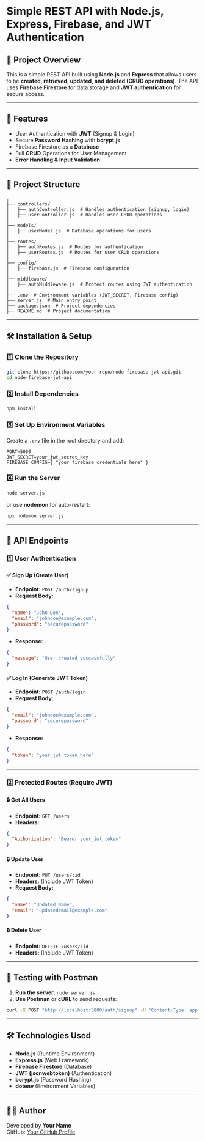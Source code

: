 # Simple REST API with Node.js, Express, Firebase, and JWT Authentication

## 📌 Project Overview
This is a simple REST API built using **Node.js** and **Express** that allows users to be **created, retrieved, updated, and deleted (CRUD operations)**. The API uses **Firebase Firestore** for data storage and **JWT authentication** for secure access.

---

## 🚀 Features
- User Authentication with **JWT** (Signup & Login)
- Secure **Password Hashing** with **bcrypt.js**
- Firebase Firestore as a **Database**
- Full **CRUD** Operations for User Management
- **Error Handling & Input Validation**

---

## 📁 Project Structure
```
.
├── controllers/
│   ├── authController.js  # Handles authentication (signup, login)
│   ├── userController.js  # Handles user CRUD operations
│
├── models/
│   ├── userModel.js  # Database operations for users
│
├── routes/
│   ├── authRoutes.js  # Routes for authentication
│   ├── userRoutes.js  # Routes for user CRUD operations
│
├── config/
│   ├── firebase.js  # Firebase configuration
│
├── middleware/
│   ├── authMiddleware.js  # Protect routes using JWT authentication
│
├── .env  # Environment variables (JWT_SECRET, Firebase config)
├── server.js  # Main entry point
├── package.json  # Project dependencies
├── README.md  # Project documentation
```

---

## 🛠️ Installation & Setup
### 1️⃣ **Clone the Repository**
```sh
git clone https://github.com/your-repo/node-firebase-jwt-api.git
cd node-firebase-jwt-api
```

### 2️⃣ **Install Dependencies**
```sh
npm install
```

### 3️⃣ **Set Up Environment Variables**
Create a `.env` file in the root directory and add:
```
PORT=5000
JWT_SECRET=your_jwt_secret_key
FIREBASE_CONFIG={ "your_firebase_credentials_here" }
```

### 4️⃣ **Run the Server**
```sh
node server.js
```
or use **nodemon** for auto-restart:
```sh
npx nodemon server.js
```

---

## 🔑 API Endpoints

### **1️⃣ User Authentication**
#### ✅ **Sign Up (Create User)**
- **Endpoint:** `POST /auth/signup`
- **Request Body:**
```json
{
  "name": "John Doe",
  "email": "johndoe@example.com",
  "password": "securepassword"
}
```
- **Response:**
```json
{
  "message": "User created successfully"
}
```

#### ✅ **Log In (Generate JWT Token)**
- **Endpoint:** `POST /auth/login`
- **Request Body:**
```json
{
  "email": "johndoe@example.com",
  "password": "securepassword"
}
```
- **Response:**
```json
{
  "token": "your_jwt_token_here"
}
```

---

### **2️⃣ Protected Routes (Require JWT)**
#### 🔒 **Get All Users**
- **Endpoint:** `GET /users`
- **Headers:**
```json
{
  "Authorization": "Bearer your_jwt_token"
}
```

#### 🔒 **Update User**
- **Endpoint:** `PUT /users/:id`
- **Headers:** (Include JWT Token)
- **Request Body:**
```json
{
  "name": "Updated Name",
  "email": "updatedemail@example.com"
}
```

#### 🔒 **Delete User**
- **Endpoint:** `DELETE /users/:id`
- **Headers:** (Include JWT Token)

---

## 🧪 Testing with Postman
1. **Run the server:** `node server.js`
2. **Use Postman** or **cURL** to send requests:
```sh
curl -X POST "http://localhost:5000/auth/signup" -H "Content-Type: application/json" -d '{"name": "John", "email": "john@example.com", "password": "password123"}'
```

---

## 🛠 Technologies Used
- **Node.js** (Runtime Environment)
- **Express.js** (Web Framework)
- **Firebase Firestore** (Database)
- **JWT (jsonwebtoken)** (Authentication)
- **bcrypt.js** (Password Hashing)
- **dotenv** (Environment Variables)

 
---

## 👨‍💻 Author
Developed by **Your Name**  
GitHub: [Your GitHub Profile](https://github.com/your-username)

